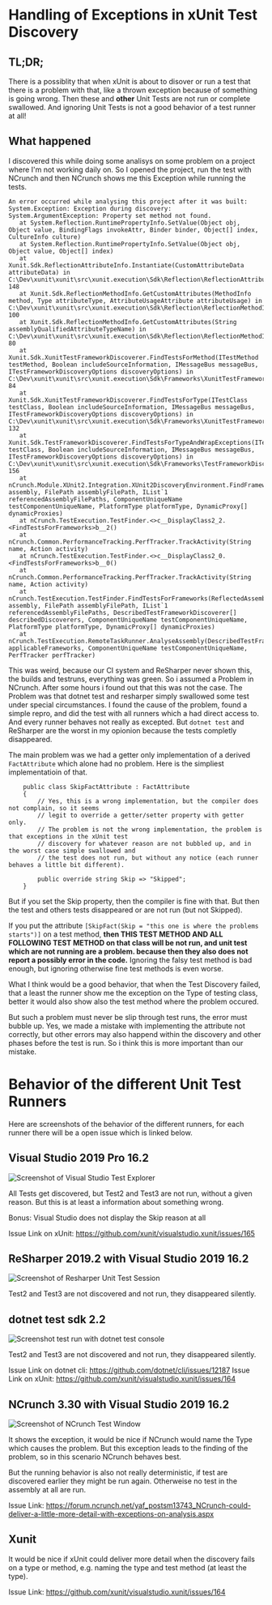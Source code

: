 # Handling of Exceptions in xUnit Test Discovery

## TL;DR;

There is a possiblity that when xUnit is about to disover or run a test that there is a problem with that, like a thrown exception
because of something is going wrong. Then these and **other** Unit Tests are not run or complete swallowed. And ignoring Unit Tests
is not a good behavior of a test runner at all! 

## What happened
I discovered this while doing some analisys on some problem on a project where I'm not working daily on. So I opened the project,
run the test with NCrunch and then NCrunch shows me this Exception while running the tests.

```lang=csharp
An error occurred while analysing this project after it was built: System.Exception: Exception during discovery:
System.ArgumentException: Property set method not found.
   at System.Reflection.RuntimePropertyInfo.SetValue(Object obj, Object value, BindingFlags invokeAttr, Binder binder, Object[] index, CultureInfo culture)
   at System.Reflection.RuntimePropertyInfo.SetValue(Object obj, Object value, Object[] index)
   at Xunit.Sdk.ReflectionAttributeInfo.Instantiate(CustomAttributeData attributeData) in C:\Dev\xunit\xunit\src\xunit.execution\Sdk\Reflection\ReflectionAttributeInfo.cs:line 148
   at Xunit.Sdk.ReflectionMethodInfo.GetCustomAttributes(MethodInfo method, Type attributeType, AttributeUsageAttribute attributeUsage) in C:\Dev\xunit\xunit\src\xunit.execution\Sdk\Reflection\ReflectionMethodInfo.cs:line 100
   at Xunit.Sdk.ReflectionMethodInfo.GetCustomAttributes(String assemblyQualifiedAttributeTypeName) in C:\Dev\xunit\xunit\src\xunit.execution\Sdk\Reflection\ReflectionMethodInfo.cs:line 80
   at Xunit.Sdk.XunitTestFrameworkDiscoverer.FindTestsForMethod(ITestMethod testMethod, Boolean includeSourceInformation, IMessageBus messageBus, ITestFrameworkDiscoveryOptions discoveryOptions) in C:\Dev\xunit\xunit\src\xunit.execution\Sdk\Frameworks\XunitTestFrameworkDiscoverer.cs:line 84
   at Xunit.Sdk.XunitTestFrameworkDiscoverer.FindTestsForType(ITestClass testClass, Boolean includeSourceInformation, IMessageBus messageBus, ITestFrameworkDiscoveryOptions discoveryOptions) in C:\Dev\xunit\xunit\src\xunit.execution\Sdk\Frameworks\XunitTestFrameworkDiscoverer.cs:line 132
   at Xunit.Sdk.TestFrameworkDiscoverer.FindTestsForTypeAndWrapExceptions(ITestClass testClass, Boolean includeSourceInformation, IMessageBus messageBus, ITestFrameworkDiscoveryOptions discoveryOptions) in C:\Dev\xunit\xunit\src\xunit.execution\Sdk\Frameworks\TestFrameworkDiscoverer.cs:line 156
   at nCrunch.Module.XUnit2.Integration.XUnit2DiscoveryEnvironment.FindFrameworkTestsInAssembly(ReflectedAssembly assembly, FilePath assemblyFilePath, IList`1 referencedAssemblyFilePaths, ComponentUniqueName testComponentUniqueName, PlatformType platformType, DynamicProxy[] dynamicProxies)
   at nCrunch.TestExecution.TestFinder.<>c__DisplayClass2_2.<FindTestsForFrameworks>b__2()
   at nCrunch.Common.PerformanceTracking.PerfTracker.TrackActivity(String name, Action activity)
   at nCrunch.TestExecution.TestFinder.<>c__DisplayClass2_0.<FindTestsForFrameworks>b__0()
   at nCrunch.Common.PerformanceTracking.PerfTracker.TrackActivity(String name, Action activity)
   at nCrunch.TestExecution.TestFinder.FindTestsForFrameworks(ReflectedAssembly assembly, FilePath assemblyFilePath, IList`1 referencedAssemblyFilePaths, DescribedTestFrameworkDiscoverer[] describedDiscoverers, ComponentUniqueName testComponentUniqueName, PlatformType platformType, DynamicProxy[] dynamicProxies)
   at nCrunch.TestExecution.RemoteTaskRunner.AnalyseAssembly(DescribedTestFrameworkDiscoverer[] applicableFrameworks, ComponentUniqueName testComponentUniqueName, PerfTracker perfTracker)
```

This was weird, because our CI system and ReSharper never shown this, the builds and testruns, everything was green. So i assumed a Problem in NCrunch. After some hours i found out that this was not the case. The Problem was that dotnet test and resharper simply swallowed some test under special circumstances. I found the cause of the problem, found a simple repro, and did the test with all runners which a had direct access to. And every runner behaves not really as excepted. But `dotnet test` and ReSharper are the worst in my opionion because the tests completly disappeared.

The main problem was we had a getter only implementation of a derived `FactAttribute` which alone had no problem. Here is the simpliest implementatioin of that.
```
    public class SkipFactAttribute : FactAttribute
    {
        // Yes, this is a wrong implementation, but the compiler does not complain, so it seems
        // legit to override a getter/setter property with getter only.
        // The problem is not the wrong implementation, the problem is that exceptions in the xUnit test
        // discovery for whatever reason are not bubbled up, and in the worst case simple swallowed and 
        // the test does not run, but without any notice (each runner behaves a little bit different).

        public override string Skip => "Skipped";
    }
```
But if you set the Skip property, then the compiler is fine with that. But then the test and others tests disappeared or are not run (but not Skipped).

If you put the attribute `[SkipFact(Skip = "this one is where the problems starts")]` on a test method, **then THIS TEST METHOD AND ALL FOLLOWING TEST METHOD on that class will be not run, and unit test which are not running are a problem. because then they also does not report a possibly error in the code.** Ignoring the falsy test method is bad enough, but ignoring otherwise fine test methods is even worse.

What I think would be a good behavior, that when the Test Discovery failed, that a least the runner show me the exception on the Type of testing class, better it would also show also the test method where the problem occured.

But such a problem must never be slip through test runs, the error must bubble up. Yes, we made a mistake with implementing the
attribute not correctly, but other errors may also happend within the discovery and other phases before the test is run. So i think
this is more important than our mistake.

# Behavior of the different Unit Test Runners

Here are screenshots of the behavior of the different runners, for each runner there will be a open issue which is linked below.

## Visual Studio 2019 Pro 16.2

![Screenshot of Visual Studio Test Explorer](./visual-studio-2019-16-2.PNG)

All Tests get discovered, but Test2 and Test3 are not run, without a given reason. But this is at least a information about something wrong. 

Bonus: Visual Studio does not display the Skip reason at all

Issue Link on xUnit: https://github.com/xunit/visualstudio.xunit/issues/165


## ReSharper 2019.2 with Visual Studio 2019 16.2

![Screenshot of Resharper Unit Test Session](./resharper-2019-2-with-vs2019-16-2.PNG)

Test2 and Test3 are not discovered and not run, they disappeared silently.

## dotnet test sdk 2.2

![Screenshot test run with dotnet test console](./dotnet-test-2-2.PNG)

Test2 and Test3 are not discovered and not run, they disappeared silently.

Issue Link on dotnet cli: https://github.com/dotnet/cli/issues/12187
Issue Link on xUnit: https://github.com/xunit/visualstudio.xunit/issues/164

## NCrunch 3.30 with Visual Studio 2019 16.2

![Screenshot of NCrunch Test Window](./ncrunch-3-30-with-vs2019-16-2.PNG)

It shows the exception, it would be nice if NCrunch would name the Type which causes the problem. But this exception leads
to the finding of the problem, so in this scenario NCrunch behaves best.

But the running behavior is also not really deterministic, if test are discovered earlier they might be run again. Otherweise no test in the assembly at all are run.

Issue Link: https://forum.ncrunch.net/yaf_postsm13743_NCrunch-could-deliver-a-little-more-detail-with-exceptions-on-analysis.aspx

## Xunit

It would be nice if xUnit could deliver more detail when the discovery fails on a type or method, e.g. naming the type and test method (at least the type).

Issue Link: https://github.com/xunit/visualstudio.xunit/issues/164

